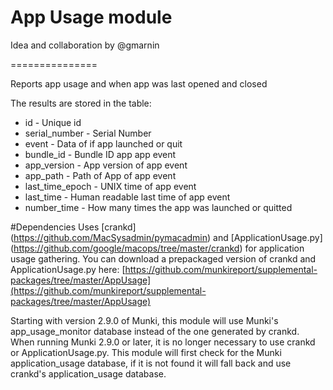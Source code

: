 # App Usage module
Idea and collaboration by @gmarnin

===============

Reports app usage and when app was last opened and closed


The results are stored in the table:

* id - Unique id
* serial_number - Serial Number
* event - Data of if app launched or quit
* bundle_id - Bundle ID app app event
* app_version - App version of app event
* app_path - Path of App of app event
* last_time_epoch - UNIX time of app event
* last_time - Human readable last time of app event
* number_time - How many times the app was launched or quitted

#Dependencies
Uses [crankd] (https://github.com/MacSysadmin/pymacadmin) and [ApplicationUsage.py] (https://github.com/google/macops/tree/master/crankd) for application usage gathering. You can download a prepackaged version of crankd and ApplicationUsage.py here: [https://github.com/munkireport/supplemental-packages/tree/master/AppUsage](https://github.com/munkireport/supplemental-packages/tree/master/AppUsage)

Starting with version 2.9.0 of Munki, this module will use Munki's app_usage_monitor database instead of the one generated by crankd. When running Munki 2.9.0 or later, it is no longer necessary to use crankd or ApplicationUsage.py. This module will first check for the Munki application_usage database, if it is not found it will fall back and use crankd's application_usage database. 
